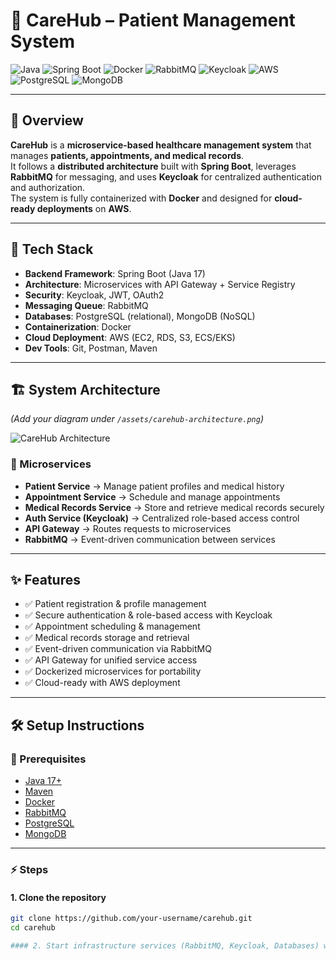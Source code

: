 # 🏥 CareHub – Patient Management System

![Java](https://img.shields.io/badge/Java-17-blue?logo=java)
![Spring Boot](https://img.shields.io/badge/Spring%20Boot-3.0-brightgreen?logo=springboot)
![Docker](https://img.shields.io/badge/Docker-Containerization-blue?logo=docker)
![RabbitMQ](https://img.shields.io/badge/RabbitMQ-Messaging-orange?logo=rabbitmq)
![Keycloak](https://img.shields.io/badge/Keycloak-Security-important?logo=keycloak)
![AWS](https://img.shields.io/badge/AWS-Cloud-yellow?logo=amazonaws)
![PostgreSQL](https://img.shields.io/badge/PostgreSQL-Database-blue?logo=postgresql)
![MongoDB](https://img.shields.io/badge/MongoDB-NoSQL-green?logo=mongodb)

---

## 📌 Overview
**CareHub** is a **microservice-based healthcare management system** that manages **patients, appointments, and medical records**.  
It follows a **distributed architecture** built with **Spring Boot**, leverages **RabbitMQ** for messaging, and uses **Keycloak** for centralized authentication and authorization.  
The system is fully containerized with **Docker** and designed for **cloud-ready deployments** on **AWS**.

---

## 🚀 Tech Stack
- **Backend Framework**: Spring Boot (Java 17)  
- **Architecture**: Microservices with API Gateway + Service Registry  
- **Security**: Keycloak, JWT, OAuth2  
- **Messaging Queue**: RabbitMQ  
- **Databases**: PostgreSQL (relational), MongoDB (NoSQL)  
- **Containerization**: Docker  
- **Cloud Deployment**: AWS (EC2, RDS, S3, ECS/EKS)  
- **Dev Tools**: Git, Postman, Maven  

---

## 🏗️ System Architecture

*(Add your diagram under `/assets/carehub-architecture.png`)*

![CareHub Architecture](./assets/carehub-architecture.png)

### 🔹 Microservices
- **Patient Service** → Manage patient profiles and medical history  
- **Appointment Service** → Schedule and manage appointments  
- **Medical Records Service** → Store and retrieve medical records securely  
- **Auth Service (Keycloak)** → Centralized role-based access control  
- **API Gateway** → Routes requests to microservices  
- **RabbitMQ** → Event-driven communication between services  

---

## ✨ Features
- ✅ Patient registration & profile management  
- ✅ Secure authentication & role-based access with Keycloak  
- ✅ Appointment scheduling & management  
- ✅ Medical records storage and retrieval  
- ✅ Event-driven communication via RabbitMQ  
- ✅ API Gateway for unified service access  
- ✅ Dockerized microservices for portability  
- ✅ Cloud-ready with AWS deployment  

---

## 🛠️ Setup Instructions

### 🔧 Prerequisites
- [Java 17+](https://adoptopenjdk.net/)  
- [Maven](https://maven.apache.org/)  
- [Docker](https://www.docker.com/)  
- [RabbitMQ](https://www.rabbitmq.com/)  
- [PostgreSQL](https://www.postgresql.org/)  
- [MongoDB](https://www.mongodb.com/)  

---

### ⚡ Steps

#### 1. Clone the repository
```bash
git clone https://github.com/your-username/carehub.git
cd carehub

#### 2. Start infrastructure services (RabbitMQ, Keycloak, Databases) with Docker
